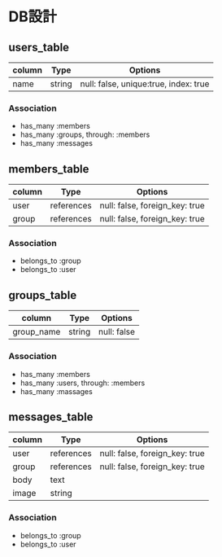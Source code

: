 # DB設計

## users_table

|column|Type|Options|
|------|----|-------|
|name|string|null: false, unique:true, index: true|


### Association
- has_many :members
- has_many :groups, through: :members
- has_many :messages



## members_table

|column|Type|Options|
|------|----|-------|
|user|references|null: false, foreign_key: true|
|group|references|null: false, foreign_key: true|

### Association
- belongs_to :group
- belongs_to :user



## groups_table

|column|Type|Options|
|------|----|-------|
|group_name|string|null: false|

### Association
- has_many :members
- has_many :users, through: :members
- has_many :massages



## messages_table

|column|Type|Options|
|------|----|-------|
|user|references|null: false, foreign_key: true|
|group|references|null: false, foreign_key: true|
|body|text||
|image|string||

### Association
- belongs_to :group
- belongs_to :user
